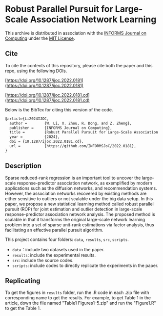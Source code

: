 # Robust Parallel Pursuit for Large-Scale Association Network Learning
This archive is distributed in association with the [INFORMS Journal on Computing](https://pubsonline.informs.org/journal/ijoc) under the [MIT License](https://github.com/INFORMSJoC/2019.0000/blob/master/LICENSE).
## Cite
To cite the contents of this repository, please cite both the paper and this repo, using the following DOIs.

[https://doi.org/10.1287/ijoc.2022.0181](https://doi.org/10.1287/ijoc.2022.0181)

[https://doi.org/10.1287/ijoc.2022.0181.cd](https://doi.org/10.1287/ijoc.2022.0181.cd)

Below is the BibTex for citing this version of the code.
```latex
@article{Li2024IJOC,
  author =        {W. Li, X. Zhou, R. Dong, and Z. Zheng},
  publisher =     {INFORMS Journal on Computing},
  title =         {Robust Parallel Pursuit for Large-Scale Association Network Learning, v2022.0181},
  year =          {2024},
  doi = {10.1287/ijoc.2022.0181.cd},
  url =           {https://github.com/INFORMSJoC/2022.0181},
}  
```
## Description
Sparse reduced-rank regression is an important tool to uncover the large-scale response-predictor association network,  as exemplified by modern applications such as the diffusion networks, and recommendation systems. However, the association networks recovered by existing methods are either sensitive to outliers or not scalable under the big data setup. In this paper, we propose a new statistical learning method called robust parallel pursuit (ROP) for joint estimation and outlier detection in large-scale response-predictor association network analysis.  The proposed method is scalable in that it transforms the original large-scale network learning problem into a set of sparse unit-rank estimations via factor analysis,  thus facilitating an effective parallel pursuit algorithm.  

This project contains four folders: `data`, `results`, `src`, `scripts`.
- `data`：include two datasets used in the paper.
- `results`: include the experimental results.
- `src`: include the source codes.
- `scripts`: include codes to directly replicate the experiments in the paper.

## Replicating
To get the figures in `results` folder, run the .R code in each .zip file with corresponding name to get the results. For example, to get Table 1 in the article, down the file named "Table1 Figures1-5.zip" and run the "Figure1.R" to get the Table 1.
